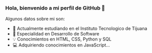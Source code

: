 
### Hola, bienvenido a mi perfil de GitHub 👋

Algunos datos sobre mi son:

- 🌱 Actualmente estudiando en el Instituto Tecnologico de Tijuana
- 🔭 Especialidad en Desarrollo de Software
- 💡  Conocimientos en HTML, CSS, Python y SQL
- 💻 Adquiriendo conocimientos en JavaScript...

